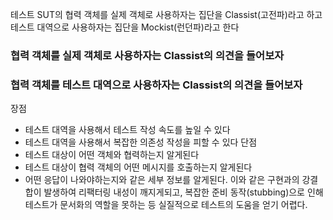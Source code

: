 테스트 SUT의 협력 객체를 실제 객체로 사용하자는 집단을 Classist(고전파)라고 하고
테스트 대역으로 사용하자는 집단을 Mockist(런던파)라고 한다

### 협력 객체를 실제 객체로 사용하자는 Classist의 의견을 들어보자


### 협력 객체를 테스트 대역으로 사용하자는 Classist의 의견을 들어보자

장점
- 테스트 대역을 사용해서 테스트 작성 속도를 높일 수 있다
- 테스트 대역을 사용해서 복잡한 의존성 작성을 피할 수 있다
단점
- 테스트 대상이 어떤 객체와 협력하는지 알게된다
- 테스트 대상이 협력 객체의 어떤 메시지를 호출하는지 알게된다
- 어떤 응답이 나와야하는지와 같은 세부 정보를 알게된다.
이와 같은 구현과의 강결합이 발생하여 리팩터링 내성이 깨지게되고,
복잡한 준비 동작(stubbing)으로 인해 테스트가 문서화의 역할을 못하는 등 실질적으로 테스트의 도움을 얻기 어렵다.
